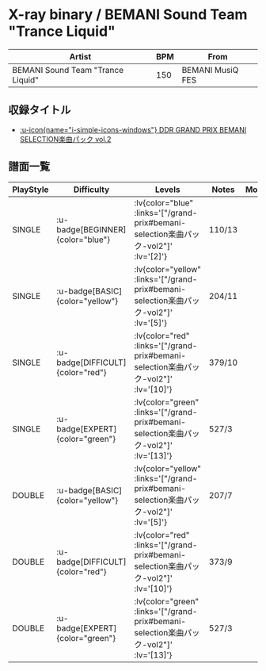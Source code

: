 # X-ray binary / BEMANI Sound Team "Trance Liquid"

|Artist|BPM|From|
|------|---|----|
|BEMANI Sound Team "Trance Liquid"|150|BEMANI MusiQ FES|

## 収録タイトル

- [ :u-icon{name="i-simple-icons-windows"} DDR GRAND PRIX BEMANI SELECTION楽曲パック vol.2](/grand-prix#bemani-selection楽曲パック-vol2)

## 譜面一覧

|PlayStyle|Difficulty|Levels|Notes|Movie|
|---------|----------|------|-----|-----|
|SINGLE| :u-badge[BEGINNER]{color="blue"} | :lv{color="blue" :links='["/grand-prix#bemani-selection楽曲パック-vol2"]' :lv='[2]'} |110/13||
|SINGLE| :u-badge[BASIC]{color="yellow"} | :lv{color="yellow" :links='["/grand-prix#bemani-selection楽曲パック-vol2"]' :lv='[5]'} |204/11||
|SINGLE| :u-badge[DIFFICULT]{color="red"} | :lv{color="red" :links='["/grand-prix#bemani-selection楽曲パック-vol2"]' :lv='[10]'} |379/10||
|SINGLE| :u-badge[EXPERT]{color="green"} | :lv{color="green" :links='["/grand-prix#bemani-selection楽曲パック-vol2"]' :lv='[13]'} |527/3||
|DOUBLE| :u-badge[BASIC]{color="yellow"} | :lv{color="yellow" :links='["/grand-prix#bemani-selection楽曲パック-vol2"]' :lv='[5]'} |207/7||
|DOUBLE| :u-badge[DIFFICULT]{color="red"} | :lv{color="red" :links='["/grand-prix#bemani-selection楽曲パック-vol2"]' :lv='[10]'} |373/9||
|DOUBLE| :u-badge[EXPERT]{color="green"} | :lv{color="green" :links='["/grand-prix#bemani-selection楽曲パック-vol2"]' :lv='[13]'} |527/3||
